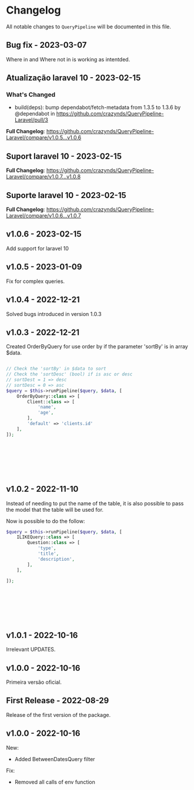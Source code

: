 # Changelog

All notable changes to `QueryPipeline` will be documented in this file.

## Bug fix - 2023-03-07

Where in and Where not in is working as intentded.

## Atualização laravel 10 - 2023-02-15

### What's Changed

- build(deps): bump dependabot/fetch-metadata from 1.3.5 to 1.3.6 by @dependabot in https://github.com/crazynds/QueryPipeline-Laravel/pull/3

**Full Changelog**: https://github.com/crazynds/QueryPipeline-Laravel/compare/v1.0.5...v1.0.6

## Suport laravel 10 - 2023-02-15

**Full Changelog**: https://github.com/crazynds/QueryPipeline-Laravel/compare/v1.0.7...v1.0.8

## Suporte laravel 10 - 2023-02-15

**Full Changelog**: https://github.com/crazynds/QueryPipeline-Laravel/compare/v1.0.6...v1.0.7

## v1.0.6 - 2023-02-15

Add support for laravel 10

## v1.0.5 - 2023-01-09

Fix for complex queries.

## v1.0.4 - 2022-12-21

Solved bugs introduced in version 1.0.3

## v1.0.3 - 2022-12-21

Created OrderByQuery for use order by if the parameter 'sortBy' is in array $data.

```php

// Check the 'sortBy' in $data to sort
// Check the 'sortDesc' (bool) if is asc or desc 
// sortDest = 1 => desc 
// sortDesc = 0 => asc
$query = $this->runPipeline($query, $data, [
    OrderByQuery::class => [
        Client::class => [
            'name',
            'age',
        ],
        'default' => 'clients.id'
    ],
]);









```
## v1.0.2 - 2022-11-10

Instead of needing to put the name of the table, it is also possible to pass the model that the table will be used for.

Now is possible to do the follow:

```php
$query = $this->runPipeline($query, $data, [
    ILIKEQuery::class => [
        Question::class => [
            'type',
            'title',
            'description',
        ],
    ],

]);









```
## v1.0.1 - 2022-10-16

Irrelevant UPDATES.

## v1.0.0 - 2022-10-16

Primeira versão oficial.

## First Release - 2022-08-29

Release of the first version of the package.

## v1.0.0 - 2022-10-16

New:

- Added BetweenDatesQuery filter

Fix:

- Removed all calls of env function
